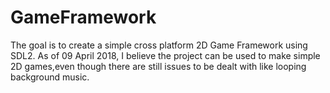# GameFramework
The goal is to create a simple cross platform 2D Game Framework using SDL2.
As of 09 April 2018, I believe the project can be used to make simple 2D games,even though there are still issues to be dealt with like looping background music.
